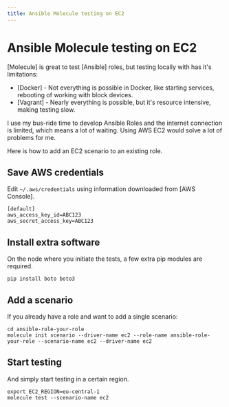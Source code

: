 ```yaml
---
title: Ansible Molecule testing on EC2
---
```


# Ansible Molecule testing on EC2

[Molecule] is great to test [Ansible] roles, but testing locally with has it's limitations:

- [Docker] - Not everything is possible in Docker, like starting services, rebooting of working with block devices.
- [Vagrant] - Nearly everything is possible, but it's resource intensive, making testing slow.

I use my bus-ride time to develop Ansible Roles and the internet connection is limited, which means a lot of waiting. Using AWS EC2 would solve a lot of problems for me.

Here is how to add an EC2 scenario to an existing role.

## Save AWS credentials
Edit `~/.aws/credentials` using information downloaded from [AWS Console].

```
[default]
aws_access_key_id=ABC123
aws_secret_access_key=ABC123
```

## Install extra software
On the node where you initiate the tests, a few extra pip modules are required.

```
pip install boto boto3
```

## Add a scenario
If you already have a role and want to add a single scenario:

```
cd ansible-role-your-role
molecule init scenario --driver-name ec2 --role-name ansible-role-your-role --scenario-name ec2 --driver-name ec2
```

## Start testing
And simply start testing in a certain region.

```
export EC2_REGION=eu-central-1
molecule test --scenario-name ec2
```

